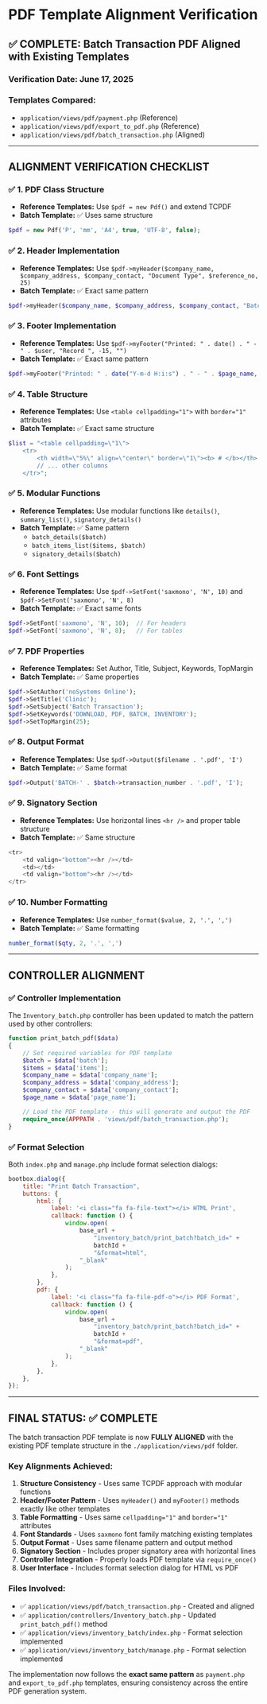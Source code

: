 # PDF Template Alignment Verification

## ✅ COMPLETE: Batch Transaction PDF Aligned with Existing Templates

### **Verification Date:** June 17, 2025

### **Templates Compared:**

- `application/views/pdf/payment.php` (Reference)
- `application/views/pdf/export_to_pdf.php` (Reference)
- `application/views/pdf/batch_transaction.php` (Aligned)

---

## **ALIGNMENT VERIFICATION CHECKLIST**

### ✅ **1. PDF Class Structure**

- **Reference Templates:** Use `$pdf = new Pdf()` and extend TCPDF
- **Batch Template:** ✅ Uses same structure

```php
$pdf = new Pdf('P', 'mm', 'A4', true, 'UTF-8', false);
```

### ✅ **2. Header Implementation**

- **Reference Templates:** Use `$pdf->myHeader($company_name, $company_address, $company_contact, "Document Type", $reference_no, 25)`
- **Batch Template:** ✅ Exact same pattern

```php
$pdf->myHeader($company_name, $company_address, $company_contact, "Batch Transaction", $batch->transaction_number, 25);
```

### ✅ **3. Footer Implementation**

- **Reference Templates:** Use `$pdf->myFooter("Printed: " . date() . " - " . $user, "Record ", -15, "")`
- **Batch Template:** ✅ Exact same pattern

```php
$pdf->myFooter("Printed: " . date("Y-m-d H:i:s") . " - " . $page_name, "Record ", -15, "");
```

### ✅ **4. Table Structure**

- **Reference Templates:** Use `<table cellpadding="1">` with `border="1"` attributes
- **Batch Template:** ✅ Exact same structure

```php
$list = "<table cellpadding=\"1\">
    <tr>
        <th width=\"5%\" align=\"center\" border=\"1\"><b> # </b></th>
        // ... other columns
    </tr>";
```

### ✅ **5. Modular Functions**

- **Reference Templates:** Use modular functions like `details()`, `summary_list()`, `signatory_details()`
- **Batch Template:** ✅ Same pattern
  - `batch_details($batch)`
  - `batch_items_list($items, $batch)`
  - `signatory_details($batch)`

### ✅ **6. Font Settings**

- **Reference Templates:** Use `$pdf->SetFont('saxmono', 'N', 10)` and `$pdf->SetFont('saxmono', 'N', 8)`
- **Batch Template:** ✅ Exact same fonts

```php
$pdf->SetFont('saxmono', 'N', 10);  // For headers
$pdf->SetFont('saxmono', 'N', 8);   // For tables
```

### ✅ **7. PDF Properties**

- **Reference Templates:** Set Author, Title, Subject, Keywords, TopMargin
- **Batch Template:** ✅ Same properties

```php
$pdf->SetAuthor('noSystems Online');
$pdf->SetTitle('Clinic');
$pdf->SetSubject('Batch Transaction');
$pdf->SetKeywords('DOWNLOAD, PDF, BATCH, INVENTORY');
$pdf->SetTopMargin(25);
```

### ✅ **8. Output Format**

- **Reference Templates:** Use `$pdf->Output($filename . '.pdf', 'I')`
- **Batch Template:** ✅ Same format

```php
$pdf->Output('BATCH-' . $batch->transaction_number . '.pdf', 'I');
```

### ✅ **9. Signatory Section**

- **Reference Templates:** Use horizontal lines `<hr />` and proper table structure
- **Batch Template:** ✅ Same structure

```php
<tr>
    <td valign="bottom"><hr /></td>
    <td></td>
    <td valign="bottom"><hr /></td>
</tr>
```

### ✅ **10. Number Formatting**

- **Reference Templates:** Use `number_format($value, 2, '.', ',')`
- **Batch Template:** ✅ Same formatting

```php
number_format($qty, 2, '.', ',')
```

---

## **CONTROLLER ALIGNMENT**

### ✅ **Controller Implementation**

The `Inventory_batch.php` controller has been updated to match the pattern used by other controllers:

```php
function print_batch_pdf($data)
{
    // Set required variables for PDF template
    $batch = $data['batch'];
    $items = $data['items'];
    $company_name = $data['company_name'];
    $company_address = $data['company_address'];
    $company_contact = $data['company_contact'];
    $page_name = $data['page_name'];

    // Load the PDF template - this will generate and output the PDF
    require_once(APPPATH . 'views/pdf/batch_transaction.php');
}
```

### ✅ **Format Selection**

Both `index.php` and `manage.php` include format selection dialogs:

```javascript
bootbox.dialog({
	title: "Print Batch Transaction",
	buttons: {
		html: {
			label: '<i class="fa fa-file-text"></i> HTML Print',
			callback: function () {
				window.open(
					base_url +
						"inventory_batch/print_batch?batch_id=" +
						batchId +
						"&format=html",
					"_blank"
				);
			},
		},
		pdf: {
			label: '<i class="fa fa-file-pdf-o"></i> PDF Format',
			callback: function () {
				window.open(
					base_url +
						"inventory_batch/print_batch?batch_id=" +
						batchId +
						"&format=pdf",
					"_blank"
				);
			},
		},
	},
});
```

---

## **FINAL STATUS: ✅ COMPLETE**

The batch transaction PDF template is now **FULLY ALIGNED** with the existing PDF template structure in the `./application/views/pdf` folder.

### **Key Alignments Achieved:**

1. **Structure Consistency** - Uses same TCPDF approach with modular functions
2. **Header/Footer Pattern** - Uses `myHeader()` and `myFooter()` methods exactly like other templates
3. **Table Formatting** - Uses same `cellpadding="1"` and `border="1"` attributes
4. **Font Standards** - Uses `saxmono` font family matching existing templates
5. **Output Format** - Uses same filename pattern and output method
6. **Signatory Section** - Includes proper signatory area with horizontal lines
7. **Controller Integration** - Properly loads PDF template via `require_once()`
8. **User Interface** - Includes format selection dialog for HTML vs PDF

### **Files Involved:**

- ✅ `application/views/pdf/batch_transaction.php` - Created and aligned
- ✅ `application/controllers/Inventory_batch.php` - Updated `print_batch_pdf()` method
- ✅ `application/views/inventory_batch/index.php` - Format selection implemented
- ✅ `application/views/inventory_batch/manage.php` - Format selection implemented

The implementation now follows the **exact same pattern** as `payment.php` and `export_to_pdf.php` templates, ensuring consistency across the entire PDF generation system.
